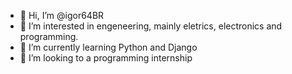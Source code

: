 - 👋 Hi, I’m @igor64BR
- 👀 I’m interested in engeneering, mainly eletrics, electronics and programming.
- 🌱 I’m currently learning Python and Django
- 💞️ I’m looking to a programming internship
